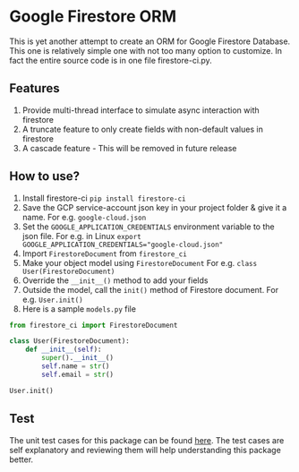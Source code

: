 # Google Firestore ORM

This is yet another attempt to create an ORM for Google Firestore Database. 
This one is relatively simple one with not too many option to customize.
In fact the entire source code is in one file firestore-ci.py.

## Features
1) Provide multi-thread interface to simulate async interaction with firestore
2) A truncate feature to only create fields with non-default values in firestore
3) A cascade feature - This will be removed in future release

## How to use?
1. Install firestore-ci `pip install firestore-ci`
2. Save the GCP service-account json key in your project folder & give it a name. For e.g. `google-cloud.json`
3. Set the `GOOGLE_APPLICATION_CREDENTIALS` environment variable to the json file. 
For e.g. in Linux `export GOOGLE_APPLICATION_CREDENTIALS="google-cloud.json"`
4. Import `FirestoreDocument` from `firestore_ci` 
5. Make your object model using `FirestoreDocument` For e.g. `class User(FirestoreDocument)`
6. Override the `__init__()` method to add your fields
7. Outside the model, call the `init()` method of Firestore document. For e.g. `User.init()` 
8. Here is a sample `models.py` file
```python
from firestore_ci import FirestoreDocument

class User(FirestoreDocument):
    def __init__(self):
        super().__init__()
        self.name = str()
        self.email = str()

User.init()
```

## Test
The unit test cases for this package can be found [here](https://github.com/crazynayan/firestore-test). 
The test cases are self explanatory and reviewing them will help understanding this package better.